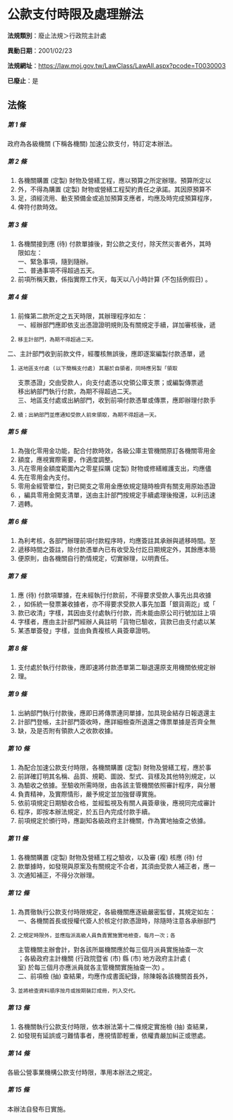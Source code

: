 # 公款支付時限及處理辦法

**法規類別**：廢止法規＞行政院主計處

**異動日期**：2001/02/23  

**法規網址**：https://law.moj.gov.tw/LawClass/LawAll.aspx?pcode=T0030003

**已廢止**：是



## 法條
##### 第 1 條
政府為各級機關 (下稱各機關) 加速公款支付，特訂定本辦法。

##### 第 2 條
1. 各機關購置 (定製) 財物及營繕工程，應以預算之所定辦理。預算所定以
1. 外，不得為購置 (定製) 財物或營繕工程契約責任之承諾。其因原預算不
1. 足，須經流用、動支預備金或追加預算支應者，均應及時完成預算程序，
1. 俾符付款時效。

##### 第 3 條
1. 各機關接到應 (待) 付款單據後，對公款之支付，除天然災害者外，其時  
限如左：  
一、緊急事項，隨到隨辦。  
二、普通事項不得超過五天。
1. 前項所稱天數，係指實際工作天，每天以八小時計算 (不包括例假日) 。

##### 第 4 條
1. 前條第二款所定之五天時限，其辦理程序如左：  
一、經辦部門應即依支出憑證證明規則及有關規定手續，詳加審核後，遞
1.     移主計部門，為期不得超過二天。  
二、主計部門收到前款文件，經覆核無誤後，應即逐案編製付款憑單，遞
1.     送地區支付處 (以下簡稱支付處) 其屬於自領者，同時應另製「領取  
    支票憑證」交由受款人，向支付處憑以兌領公庫支票；或編製傳票遞  
    移出納部門執行付款，為期不得超過二天。  
三、地區支付處或出納部門，收到前項付款憑單或傳票，應即辦理付款手
1.     續；出納部門並應通知受款人前來領取，為期不得超過一天。

##### 第 5 條
1. 為強化零用金功能，配合付款時效，各級公庫主管機關原訂各機關零用金
1. 額度，應視實際需要，作適度調整。
1. 凡在零用金額度範圍內之零星採購 (定製) 財物或修繕維護支出，均應儘
1. 先在零用金內支付。
1. 零用金經管單位，對已開支之零用金應依規定隨時檢齊有關支用原始憑證
1. ，編具零用金開支清單，送由主計部門按規定手續處理後撥還，以利迅速
1. 週轉。

##### 第 6 條
1. 為利考核，各部門辦理前項付款程序時，均應簽註其承辦與遞移時間。至
1. 遞移時間之簽註，除付款憑單內已有收受及付訖日期規定外，其餘應本簡
1. 便原則，由各機關自行酌情規定，切實辦理，以明責任。

##### 第 7 條
1. 應 (待) 付款項單據，在未經執行付款前，不得要求受款人事先出具收據
1. ，如係統一發票兼收據者，亦不得要求受款人事先加蓋「銀貨兩訖」或「
1. 款已收清」字樣，其因由支付處執行付款，而未能由原公司行號加註上項
1. 字樣者，應由主計部門經辦人員註明「貨物已驗收，貨款已由支付處以某
1. 某憑單簽發」字樣，並由負責複核人員簽章證明。

##### 第 8 條
1. 支付處於執行付款後，應即速將付款憑單第二聯退還原支用機關依規定辦
1. 理。

##### 第 9 條
1. 出納部門執行付款後，應即日將傳票連同單據，加具現金結存日報退還主
1. 計部門登帳，主計部門簽收時，應詳細檢查所退還之傳票單據是否齊全無
1. 缺，及是否附有領款人之收款收據。

##### 第 10 條
1. 為配合加速公款支付時限，各機關購置 (定製) 財物及營繕工程，應於事
1. 前詳確訂明其名稱、品質、規範、圖說、型式、貨樣及其他特別規定，以
1. 為驗收之依據。至驗收所需時限，由各該主管機關依照審計程序，與分層
1. 負責精神，及實際情形，嚴予規定並加強督導實施。
1. 依前項規定日期驗收合格，並經監視及有關人員簽章後，應視同完成審計
1. 程序，即按本辦法規定，於五日內完成付款手續。
1. 前項規定於頒行時，應副知各級政府主計機關，作為實地抽查之依據。

##### 第 11 條
1. 各機關購置 (定製) 財物及營繕工程之驗收，以及審 (複) 核應 (待) 付
1. 款單據時，如發現與原案及有關規定不合者，其須由受款人補正者，應一
1. 次通知補正，不得分次辦理。

##### 第 12 條
1. 為貫徹執行公款支付時限規定，各級機關應逐級嚴密監督，其規定如左：  
一、各機關首長或授權代簽人於核定付款憑證時，除隨時注意各承辦部門
1.     之規定時限外，並應指派高級人員負責實施實地檢查，每月一次；各  
    主管機關主辦會計，對各該所屬機關應於每三個月派員實施抽查一次  
    ；各級政府主計機關 (行政院暨省 (市) 縣 (市) 地方政府主計處 (  
    室) 於每三個月亦應派員就各主管機關實施抽查一次) 。  
二、前項檢 (抽) 查結果，均應作成書面紀錄，除陳報各該機關首長外，
1.     並將檢查資料順序按月或按期裝訂成冊，列入交代。

##### 第 13 條
1. 各機關執行公款支付時限，依本辦法第十二條規定實施檢 (抽) 查結果，
1. 如發現有延誤或刁難情事者，應視情節輕重，依權責嚴加糾正或懲處。

##### 第 14 條
各級公營事業機構公款支付時限，準用本辦法之規定。

##### 第 15 條
本辦法自發布日實施。


